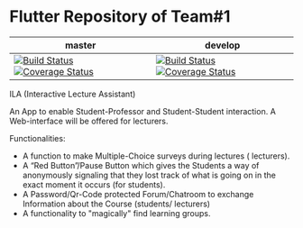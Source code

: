 # Flutter Repository of Team#1
|master|develop|
|------|-------|
|[![Build Status](https://travis-ci.org/mobileappdevhm19/ILA-Flutter.svg?branch=master)](https://travis-ci.org/mobileappdevhm19/ILA-Flutter)[![Coverage Status](https://coveralls.io/repos/github/mobileappdevhm19/ILA-Flutter/badge.svg?branch=master)](https://coveralls.io/github/mobileappdevhm19/ILA-Flutter?branch=master)|[![Build Status](https://travis-ci.org/mobileappdevhm19/ILA-Flutter.svg?branch=master)](https://travis-ci.org/mobileappdevhm19/ILA-Flutter)[![Coverage Status](https://coveralls.io/repos/github/mobileappdevhm19/ILA-Flutter/badge.svg?branch=develop)](https://coveralls.io/github/mobileappdevhm19/ILA-Flutter?branch=develop)|


ILA (Interactive Lecture Assistant)

An App to enable Student-Professor and Student-Student interaction. 
A Web-interface will be offered for lecturers.

Functionalities:
- A function to make Multiple-Choice surveys during lectures ( lecturers).
- A “Red Button”/Pause Button which gives the Students a way of anonymously signaling that they lost       track of what is going on in the exact moment it occurs (for students).
- A Password/Qr-Code protected Forum/Chatroom to exchange Information about the Course         (students/ lecturers)
- A functionality to "magically" find learning groups.

